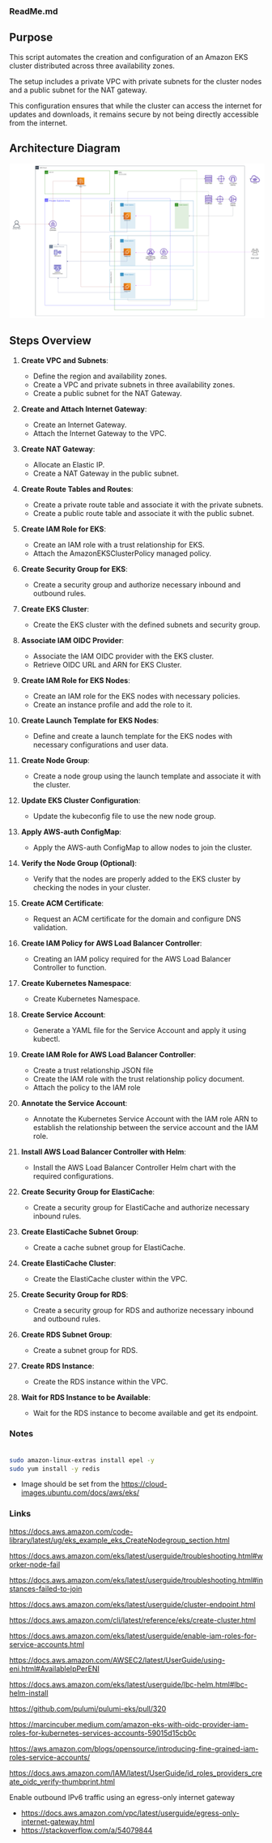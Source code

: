 ### ReadMe.md

## Purpose

This script automates the creation and configuration of an Amazon EKS cluster distributed across three availability
zones.

The setup includes a private VPC with private subnets for the cluster nodes and a public subnet for the NAT gateway.

This configuration ensures that while the cluster can access the internet for updates and downloads,
it remains secure by not being directly accessible from the internet.

## Architecture Diagram

![diagram.png](./diagram.png)

## Steps Overview

1. **Create VPC and Subnets**:
    - Define the region and availability zones.
    - Create a VPC and private subnets in three availability zones.
    - Create a public subnet for the NAT Gateway.

2. **Create and Attach Internet Gateway**:
    - Create an Internet Gateway.
    - Attach the Internet Gateway to the VPC.

3. **Create NAT Gateway**:
    - Allocate an Elastic IP.
    - Create a NAT Gateway in the public subnet.

4. **Create Route Tables and Routes**:
    - Create a private route table and associate it with the private subnets.
    - Create a public route table and associate it with the public subnet.

5. **Create IAM Role for EKS**:
    - Create an IAM role with a trust relationship for EKS.
    - Attach the AmazonEKSClusterPolicy managed policy.

6. **Create Security Group for EKS**:
    - Create a security group and authorize necessary inbound and outbound rules.

7. **Create EKS Cluster**:
    - Create the EKS cluster with the defined subnets and security group.

8. **Associate IAM OIDC Provider**:
    - Associate the IAM OIDC provider with the EKS cluster.
    - Retrieve OIDC URL and ARN for EKS Cluster.

9. **Create IAM Role for EKS Nodes**:
    - Create an IAM role for the EKS nodes with necessary policies.
    - Create an instance profile and add the role to it.

10. **Create Launch Template for EKS Nodes**:
    - Define and create a launch template for the EKS nodes with necessary configurations and user data.

11. **Create Node Group**:
    - Create a node group using the launch template and associate it with the cluster.

12. **Update EKS Cluster Configuration**:
    - Update the kubeconfig file to use the new node group.

13. **Apply AWS-auth ConfigMap**:
    - Apply the AWS-auth ConfigMap to allow nodes to join the cluster.

14. **Verify the Node Group (Optional)**:
    - Verify that the nodes are properly added to the EKS cluster by checking the nodes in your cluster.

15. **Create ACM Certificate**:
    - Request an ACM certificate for the domain and configure DNS validation.

16. **Create IAM Policy for AWS Load Balancer Controller**:
    - Creating an IAM policy required for the AWS Load Balancer Controller to function.

17. **Create Kubernetes Namespace**:
    - Create Kubernetes Namespace.

18. **Create Service Account**:
    - Generate a YAML file for the Service Account and apply it using kubectl.

19. **Create IAM Role for AWS Load Balancer Controller**:
    - Create a trust relationship JSON file
    - Create the IAM role with the trust relationship policy document.
    - Attach the policy to the IAM role

20. **Annotate the Service Account**:
    - Annotate the Kubernetes Service Account with the IAM role ARN to establish the relationship between the service
      account and the IAM role.

21. **Install AWS Load Balancer Controller with Helm**:
    - Install the AWS Load Balancer Controller Helm chart with the required configurations.

22. **Create Security Group for ElastiCache**:
    - Create a security group for ElastiCache and authorize necessary inbound rules.

23. **Create ElastiCache Subnet Group**:
    - Create a cache subnet group for ElastiCache.

24. **Create ElastiCache Cluster**:
    - Create the ElastiCache cluster within the VPC.

25. **Create Security Group for RDS**:
    - Create a security group for RDS and authorize necessary inbound and outbound rules.

26. **Create RDS Subnet Group**:
    - Create a subnet group for RDS.

27. **Create RDS Instance**:
    - Create the RDS instance within the VPC.

28. **Wait for RDS Instance to be Available**:
    - Wait for the RDS instance to become available and get its endpoint.

### Notes
```bash

sudo amazon-linux-extras install epel -y
sudo yum install -y redis
```
- Image should be set from the https://cloud-images.ubuntu.com/docs/aws/eks/

### Links

https://docs.aws.amazon.com/code-library/latest/ug/eks_example_eks_CreateNodegroup_section.html

https://docs.aws.amazon.com/eks/latest/userguide/troubleshooting.html#worker-node-fail

https://docs.aws.amazon.com/eks/latest/userguide/troubleshooting.html#instances-failed-to-join

https://docs.aws.amazon.com/eks/latest/userguide/cluster-endpoint.html

https://docs.aws.amazon.com/cli/latest/reference/eks/create-cluster.html

https://docs.aws.amazon.com/eks/latest/userguide/enable-iam-roles-for-service-accounts.html

https://docs.aws.amazon.com/AWSEC2/latest/UserGuide/using-eni.html#AvailableIpPerENI

https://docs.aws.amazon.com/eks/latest/userguide/lbc-helm.html#lbc-helm-install

https://github.com/pulumi/pulumi-eks/pull/320

https://marcincuber.medium.com/amazon-eks-with-oidc-provider-iam-roles-for-kubernetes-services-accounts-59015d15cb0c

https://aws.amazon.com/blogs/opensource/introducing-fine-grained-iam-roles-service-accounts/

https://docs.aws.amazon.com/IAM/latest/UserGuide/id_roles_providers_create_oidc_verify-thumbprint.html

Enable outbound IPv6 traffic using an egress-only internet gateway

- https://docs.aws.amazon.com/vpc/latest/userguide/egress-only-internet-gateway.html
- https://stackoverflow.com/a/54079844
